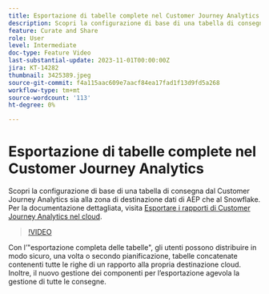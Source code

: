 ```yaml
---
title: Esportazione di tabelle complete nel Customer Journey Analytics
description: Scopri la configurazione di base di una tabella di consegna dal Customer Journey Analytics sia alla zona di destinazione dati di AEP che al Snowflake.
feature: Curate and Share
role: User
level: Intermediate
doc-type: Feature Video
last-substantial-update: 2023-11-01T00:00:00Z
jira: KT-14282
thumbnail: 3425389.jpeg
source-git-commit: f4a115aac609e7aacf84ea17fad1f13d9fd5a268
workflow-type: tm+mt
source-wordcount: '113'
ht-degree: 0%

---
```



# Esportazione di tabelle complete nel Customer Journey Analytics

Scopri la configurazione di base di una tabella di consegna dal Customer Journey Analytics sia alla zona di destinazione dati di AEP che al Snowflake. Per la documentazione dettagliata, visita [Esportare i rapporti di Customer Journey Analytics nel cloud](https://experienceleague.adobe.com/docs/analytics-platform/using/cja-workspace/export/export-cloud.html).

>[!VIDEO](https://video.tv.adobe.com/v/3425389/?learn=on)

Con l’&quot;esportazione completa delle tabelle&quot;, gli utenti possono distribuire in modo sicuro, una volta o secondo pianificazione, tabelle concatenate contenenti tutte le righe di un rapporto alla propria destinazione cloud.  Inoltre, il nuovo gestione dei componenti per l’esportazione agevola la gestione di tutte le consegne.
